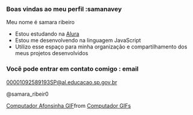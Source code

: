### Boas vindas ao meu perfil :samanavey

Meu nome é samara ribeiro

- Estou estudando na [Alura](https://www.alura.com.br)
- Estou me desenvolvendo na linguagem JavaScript
- Utilizo esse espaço para minha organização e compartilhamento dos meus projetos desenvolvidos

### Você pode entrar em contato comigo : email

00001092589193SP@al.educacao.sp.gov.br

@samara_ribeir0

<div class="tenor-gif-embed" data-postid="20508355" data-share-method="host" data-aspect-ratio="1" data-width="100%"><a href="https://tenor.com/view/computador-afonsinha-gif-20508355">Computador Afonsinha GIF</a>from <a href="https://tenor.com/search/computador-gifs">Computador GIFs</a></div> <script type="text/javascript" async src="https://tenor.com/embed.js"></script>
